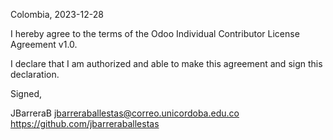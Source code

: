 Colombia, 2023-12-28

I hereby agree to the terms of the Odoo Individual Contributor License
Agreement v1.0.

I declare that I am authorized and able to make this agreement and sign this
declaration.

Signed,

JBarreraB jbarreraballestas@correo.unicordoba.edu.co https://github.com/jbarreraballestas
